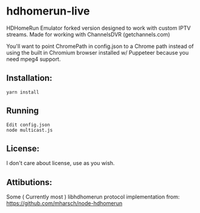 # hdhomerun-live

HDHomeRun Emulator forked version designed to work with custom IPTV streams.
Made for working with ChannelsDVR (getchannels.com)


You'll want to point ChromePath in config.json to a Chrome path instead of using the built in Chromium browser installed w/ Puppeteer because you need mpeg4 support.


## Installation:

	yarn install

## Running

    Edit config.json
    node multicast.js

## License:
I don't care about license, use as you wish.

## Attibutions:

Some ( Currently most ) libhdhomerun protocol implementation from:
https://github.com/mharsch/node-hdhomerun
 
